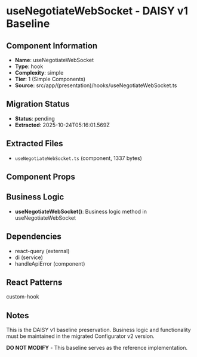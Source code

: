 # useNegotiateWebSocket - DAISY v1 Baseline

## Component Information

- **Name**: useNegotiateWebSocket
- **Type**: hook
- **Complexity**: simple
- **Tier**: 1 (Simple Components)
- **Source**: src/app/(presentation)/hooks/useNegotiateWebSocket.ts

## Migration Status

- **Status**: pending
- **Extracted**: 2025-10-24T05:16:01.569Z

## Extracted Files

- `useNegotiateWebSocket.ts` (component, 1337 bytes)

## Component Props



## Business Logic

- **useNegotiateWebSocket()**: Business logic method in useNegotiateWebSocket

## Dependencies

- react-query (external)
- di (service)
- handleApiError (component)

## React Patterns

custom-hook

## Notes

This is the DAISY v1 baseline preservation. Business logic and functionality
must be maintained in the migrated Configurator v2 version.

**DO NOT MODIFY** - This baseline serves as the reference implementation.
